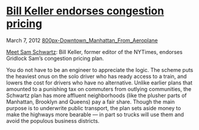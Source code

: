 # [Bill Keller endorses congestion pricing](/2012/03/07/bill-keller-endorses-congestion-pricing/ "Bill Keller endorses congestion pricing")

March 7, 2012
[800px-Downtown_Manhattan_From_Aeroplane](http://priceroads.com/2012/03/07/bill-keller-endorses-congestion-pricing/)

[Meet Sam Schwartz](http://www.nytimes.com/2012/03/05/opinion/keller-meet-sam-schwartz.html?pagewanted=1&_r=1): Bill Keller, former editor of the NYTimes, endorses Gridlock Sam’s congestion pricing plan.

You do not have to be an engineer to appreciate the logic. The scheme puts the heaviest onus on the solo driver who has ready access to a train, and lowers the cost for drivers who have no alternative. Unlike earlier plans that amounted to a punishing tax on commuters from outlying communities, the Schwartz plan has more affluent neighborhoods (like the plusher parts of Manhattan, Brooklyn and Queens) pay a fair share. Though the main purpose is to underwrite public transport, the plan sets aside money to make the highways more bearable — in part so trucks will use them and avoid the populous business districts.

